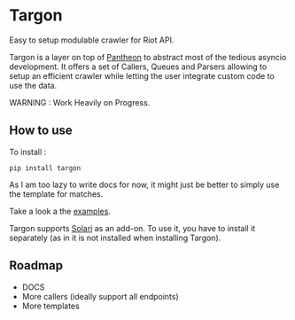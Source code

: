 # Targon

Easy to setup modulable crawler for Riot API.



Targon is a layer on top of [Pantheon](https://github.com/Canisback/pantheon) to abstract most of the tedious asyncio development. It offers a set of Callers, Queues and Parsers allowing to setup an efficient crawler while letting the user integrate custom code to use the data.

WARNING : Work Heavily on Progress.


## How to use

To install : 
```
pip install targon
```

As I am too lazy to write docs for now, it might just be better to simply use the template for matches.

Take a look a the [examples](https://github.com/Canisback/targon/tree/master/examples).

Targon supports [Solari](https://github.com/Canisback/solari) as an add-on. To use it, you have to install it separately (as in it is not installed when installing Targon).


## Roadmap

 * DOCS
 * More callers (ideally support all endpoints)
 * More templates
